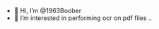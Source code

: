 - 👋 Hi, I’m @1963Boober
- 👀 I’m interested in performing ocr on pdf files
..

<!---
1963Boober/1963Boober is a ✨ special ✨ repository because its `README.md` (this file) appears on your GitHub profile.
You can click the Preview link to take a look at your changes.
--->
